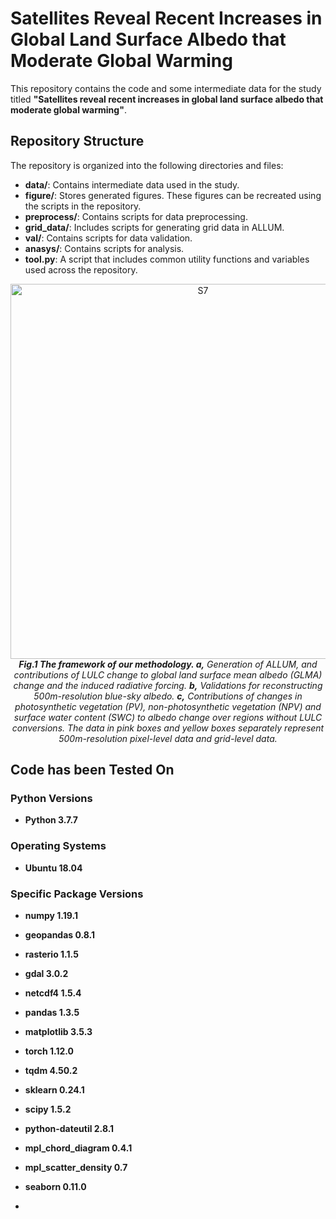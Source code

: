 # Satellites Reveal Recent Increases in Global Land Surface Albedo that Moderate Global Warming

This repository contains the code and some intermediate data for the study titled **"Satellites reveal recent increases in global land surface albedo that moderate global warming"**. 

## Repository Structure

The repository is organized into the following directories and files:

- **data/**: Contains intermediate data used in the study.
- **figure/**: Stores generated figures. These figures can be recreated using the scripts in the repository.
- **preprocess/**: Contains scripts for data preprocessing.
- **grid_data/**: Includes scripts for generating grid data in ALLUM.
- **val/**: Contains scripts for data validation.
- **anasys/**: Contains scripts for analysis.
- **tool.py**: A script that includes common utility functions and variables used across the repository.



<p align="center">
  <img src="https://github.com/Houzy116/ALLUM/assets/131630519/627ea61b-e45c-4ceb-a9b7-bdc427f8fc9c" alt="S7" width="600">
   <br>
  <em><strong>Fig.1 The framework of our methodology. a,</strong> Generation of ALLUM, and contributions of LULC change to global land surface mean albedo (GLMA) change and the induced radiative forcing. <strong>b,</strong> Validations for reconstructing 500m-resolution blue-sky albedo. <strong>c,</strong> Contributions of changes in photosynthetic vegetation (PV), non-photosynthetic vegetation (NPV) and surface water content (SWC) to albedo change over regions without LULC conversions. The data in pink boxes and yellow boxes separately represent 500m-resolution pixel-level data and grid-level data.</em>
</p>

##  Code has been Tested On

### Python Versions
- **Python 3.7.7**

### Operating Systems
- **Ubuntu 18.04**

### Specific Package Versions
- **numpy 1.19.1**
- **geopandas 0.8.1**
- **rasterio 1.1.5**
- **gdal 3.0.2**
- **netcdf4 1.5.4**
- **pandas 1.3.5**
- **matplotlib 3.5.3**
- **torch 1.12.0**
- **tqdm 4.50.2**
- **sklearn 0.24.1**
- **scipy 1.5.2**
- **python-dateutil 2.8.1**
- **mpl_chord_diagram 0.4.1**
- **mpl_scatter_density 0.7**
- **seaborn 0.11.0**

- 




